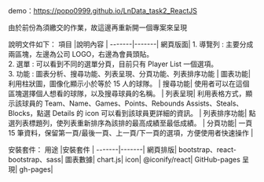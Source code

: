 demo：https://popo0999.github.io/LnData_task2_ReactJS

由於前份為須繳交的作業，故這邊再重新開一個專案來呈現

說明文件如下：
項目 |說明內容 |
-------|-------|
網頁版面| 1. 導覽列 : 主要分成兩區塊，左邊為公司 LOGO，右邊為會員頭貼。<br>2. 選單 : 可以看到不同的選單分頁，目前只有 Player List 一個選項。<br>3. 功能 : 圖表分析、搜尋功能、列表呈現、分頁功能、列表排序功能 |
圖表功能| 利用柱狀圖，圖像化顯示小於等於 15 人的球隊。 |
搜尋功能| 使用者可以在這個區塊選擇個人想看的球隊，以及搜尋球員的名稱。 |
列表呈現| 利用表格方式，顯示該球員的 Team、Name、Games、Points、Rebounds Assists、Steals、Blocks，點選 Details 的 icon 可以看到該球員更詳細的資訊。 |
列表排序功能| 點選列表標題列，使列表重新排序為該排的最高成績至最低成績。 |
分頁功能| 一頁 15 筆資料，保留第一頁/最後一頁、上一頁/下一頁的選項，方便使用者快速操作 |

安裝套件：
用途 |安裝套件 |
-------|-------|
網頁排版| bootstrap、react-bootstrap、sass|
圖表數據| chart.js|
icon| @iconify/react|
GitHub-pages 呈現| gh-pages|
